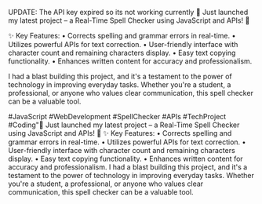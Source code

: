 UPDATE:  The API key expired so its not working currently
🚀 Just launched my latest project – a Real-Time Spell Checker using JavaScript and APIs! 📝

✨ Key Features:
• Corrects spelling and grammar errors in real-time.
• Utilizes powerful APIs for text correction.
• User-friendly interface with character count and remaining characters display.
• Easy text copying functionality.
• Enhances written content for accuracy and professionalism.

I had a blast building this project, and it's a testament to the power of technology in improving everyday tasks. Whether you're a student, a professional, or anyone who values clear communication, this spell checker can be a valuable tool.

#JavaScript #WebDevelopment #SpellChecker #APIs #TechProject #Coding"🚀 Just launched my latest project – a Real-Time Spell Checker using JavaScript and APIs! 📝 
✨ Key Features: 
• Corrects spelling and grammar errors in real-time. 
• Utilizes powerful APIs for text correction. 
• User-friendly interface with character count and remaining characters display. 
• Easy text copying functionality. 
• Enhances written content for accuracy and professionalism. I had a blast building this project, and it's a testament to the power of technology in improving everyday tasks. Whether you're a student, a professional, or anyone who values clear communication, this spell checker can be a valuable tool.
